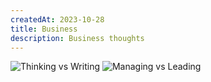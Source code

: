 ```yaml
---
createdAt: 2023-10-28
title: Business
description: Business thoughts
---
```


![Thinking vs Writing](https://i.imgur.com/u96JSMM.png)
![Managing vs Leading](https://i.imgur.com/GFBQMAJ.png)